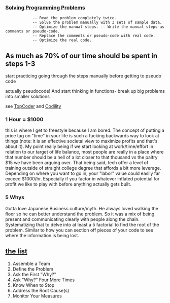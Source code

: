 ### [Solving Programming Problems](https://simpleprogrammer.com/solving-problems-breaking-it-down/)

                -- Read the problem completely twice. 
                -- Solve the problem manually with 3 sets of sample data. 
                -- Optimize the manual steps. -- Write the manual steps as comments or pseudo-code. 
                -- Replace the comments or pseudo-code with real code. 
                -- Optimize the real code.

## As much as 70% of our time should be spent in steps 1-3

start practicing going through the steps manually before getting to pseudo code

actually pseudocode! And start thinking in functions- break up big problems into smaller solutions

see [TopCoder](https://simpleprogrammer.com/2010/04/02/so-you-want-to-become-a-better-programmer-topcoder/) and [Codility](http://codility.com/)



### 1 Hour = $1000

this is where I get to freestyle because I am bored. The concept of putting a price tag on "time" in your life is such a fucking backwards way to
look at things (note: it is an effective societal view to maximize profits and that's about it). My point really being if we start looking at 
work/time/effort in relation to our target of life balance, most people are really in a place where that number should be a hell of a lot 
closer to that thousand vs the paltry $15 we have been arguing over. That being said, tech offer a level of training outside of straight college 
degree that affords a bit more leverage. Depending on where you want to go in, your "labor" value could easily far exceed $1000/hr. Especially
if you factor in whatever inflated potential for profit we like to play with before anything actually gets built. 


### 5 Whys

Gotta love Japanese Business culture/myth. He always loved walking the floor so he can better understand the problem. So it was a mix of being present and communicating clearly with people along the chain. Systematizing that to delve into at least a 5 factorial to find the root of the problem. Similar to how you can section off pieces of your code to see where the information is being lost.



## [the list](https://www.mindtools.com/pages/article/newTMC_5W.htm)

1. Assemble a Team
2. Define the Problem
3. Ask the First "Why?"
4. Ask "Why?" Four More Times
5. Know When to Stop
6. Address the Root Cause(s)
7. Monitor Your Measures